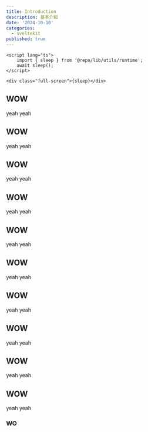 ```yaml
---
title: Introduction
description: 基本介紹
date: '2024-10-10'
categories:
  - sveltekit
published: true
---
```



```sveltehtml title="main.svelte"
<script lang="ts">
	import { sleep } from '@repo/lib/utils/runtime';
	await sleep();
</script>

<div class="full-screen">{sleep}</div>
```

## WOW

yeah yeah

## WOW

yeah yeah

## WOW

yeah yeah

## WOW

yeah yeah

## WOW

yeah yeah

## WOW

yeah yeah

## WOW

yeah yeah

## WOW

yeah yeah

## WOW

yeah yeah

## WOW

yeah yeah

### WO
